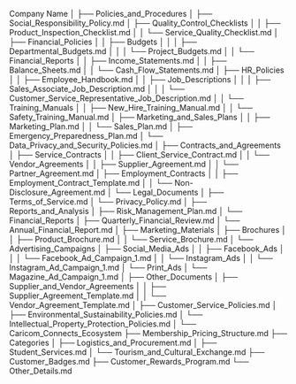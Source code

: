 Company Name
│
├── Policies_and_Procedures
│   ├── Social_Responsibility_Policy.md
│   ├── Quality_Control_Checklists
│   │   ├── Product_Inspection_Checklist.md
│   │   └── Service_Quality_Checklist.md
│   ├── Financial_Policies
│   │   ├── Budgets
│   │   │   ├── Departmental_Budgets.md
│   │   │   └── Project_Budgets.md
│   │   └── Financial_Reports
│   │       ├── Income_Statements.md
│   │       ├── Balance_Sheets.md
│   │       └── Cash_Flow_Statements.md
│   ├── HR_Policies
│   │   ├── Employee_Handbook.md
│   │   ├── Job_Descriptions
│   │   │   ├── Sales_Associate_Job_Description.md
│   │   │   └── Customer_Service_Representative_Job_Description.md
│   │   └── Training_Manuals
│   │       ├── New_Hire_Training_Manual.md
│   │       └── Safety_Training_Manual.md
│   ├── Marketing_and_Sales_Plans
│   │   ├── Marketing_Plan.md
│   │   └── Sales_Plan.md
│   ├── Emergency_Preparedness_Plan.md
│   └── Data_Privacy_and_Security_Policies.md
│
├── Contracts_and_Agreements
│   ├── Service_Contracts
│   │   ├── Client_Service_Contract.md
│   │   └── Vendor_Agreements
│   │       ├── Supplier_Agreement.md
│   │       └── Partner_Agreement.md
│   ├── Employment_Contracts
│   │   ├── Employment_Contract_Template.md
│   │   └── Non-Disclosure_Agreement.md
│   └── Legal_Documents
│       ├── Terms_of_Service.md
│       └── Privacy_Policy.md
│
├── Reports_and_Analysis
│   ├── Risk_Management_Plan.md
│   └── Financial_Reports
│       ├── Quarterly_Financial_Review.md
│       └── Annual_Financial_Report.md
│
├── Marketing_Materials
│   ├── Brochures
│   │   ├── Product_Brochure.md
│   │   └── Service_Brochure.md
│   └── Advertising_Campaigns
│       ├── Social_Media_Ads
│       │   ├── Facebook_Ads
│       │   │   └── Facebook_Ad_Campaign_1.md
│       │   └── Instagram_Ads
│       │       └── Instagram_Ad_Campaign_1.md
│       └── Print_Ads
│           └── Magazine_Ad_Campaign_1.md
│
├── Other_Documents
│   ├── Supplier_and_Vendor_Agreements
│   │   ├── Supplier_Agreement_Template.md
│   │   └── Vendor_Agreement_Template.md
│   ├── Customer_Service_Policies.md
│   ├── Environmental_Sustainability_Policies.md
│   └── Intellectual_Property_Protection_Policies.md
│
└── Caricom_Connects_Ecosystem
    ├── Membership_Pricing_Structure.md
    ├── Categories
    │   ├── Logistics_and_Procurement.md
    │   ├── Student_Services.md
    │   └── Tourism_and_Cultural_Exchange.md
    ├── Customer_Badges.md
    ├── Customer_Rewards_Program.md
    └── Other_Details.md
